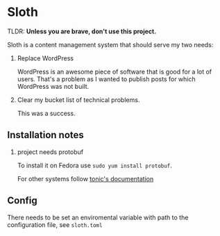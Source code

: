 # Sloth

TLDR: **Unless you are brave, don't use this project.**

Sloth is a content management system that should serve my two needs:

1. Replace WordPress
    
    WordPress is an awesome piece of software that is good for a lot of users. That's a problem as I wanted to publish posts for which WordPress was not built.
2. Clear my bucket list of technical problems.
    
    This was a success.

## Installation notes

1. project needs protobuf

   To install it on Fedora use `sudo yum install protobuf`.

   For other systems follow [tonic's documentation](https://github.com/hyperium/tonic#getting-started)

## Config

There needs to be set an enviromental variable with path to the configuration file, see `sloth.toml`